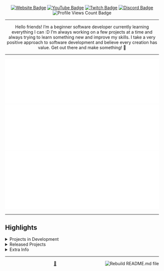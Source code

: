 <div align="center">
<a href=https://www.clairewhere.com><img src="https://img.shields.io/badge/-Website-D1A3FF?style=for-the-badge&logo=amp&logoColor=black" alt="Website Badge"></a> <a href=https://youtube.com/@ClaireWhere><img src="https://img.shields.io/badge/-Youtube-D1A3FF?style=for-the-badge&logo=Youtube&logoColor=black" alt="YouTube Badge"></a> <a href=https://twitch.tv/ClaireWhere><img src="https://img.shields.io/badge/-Twitch-D1A3FF?style=for-the-badge&logo=Twitch&logoColor=black" alt="Twitch Badge"></a> <a href=https://discord.com/users/clairewhere><img src="https://img.shields.io/badge/-Discord-D1A3FF?style=for-the-badge&logo=Discord&logoColor=black" alt="Discord Badge"></a> <img src="https://komarev.com/ghpvc/?username=ClaireWhere&style=for-the-badge" alt="Profile Views Count Badge">
<hr>
<p>Hello friends! I’m a beginner software developer currently learning everything I can :D I’m always working on a few projects at a time and always trying to learn something new and improve my skills. I take a very positive approach to software development and believe every creation has value. Get out there and make something! 💖</p>
<hr>
<p><img src="metrics.basic.svg" alt="Basic profile metrics"/> <img src="metrics.followup.svg" alt="Followup profile metrics"/> <img src="metrics.languages.svg" alt="Languages profile metrics"/></p>
</div>
<hr>
<h2>Highlights</h2>
<details>
<summary>Projects in Development</summary>
<br />Here are some of the projects I'm currently working on:
<br />
<br /><ul><li><a href=https://github.com/ClaireWhere/gsabot target="_blank" rel="noopener noreferrer">ClaireWhere/gsabot</a> (📄 Language: <b>JavaScript</b> | 🗃️ Issues: <b>12</b> | 📅 Last updated: <b>2024-01-07T20:19:28Z</b>): Discord bot for the Gender and Sexuality Alliance.</li><ul><li>🏷️ Current Release: <a href=https://github.com/ClaireWhere/gsabot/releases/tag/0.1.4 target="_blank" rel="noopener noreferrer">v0.1.4</a> (Published: <b>2023-10-18T00:17:55Z</b>)</li></ul><li><a href=https://github.com/ClaireWhere/GameJam14 target="_blank" rel="noopener noreferrer">ClaireWhere/GameJam14</a> (📄 Language: <b>C#</b> | 🗃️ Issues: <b>25</b> | 📅 Last updated: <b>2024-03-15T13:21:39Z</b>): Pirate Software - Game Jam 14</li>
</ul>
</details>
<details>
<summary>Released Projects</summary>
<br />Here are some of the completed projects I've released:
<br />
<br /><ul><li><a href=https://github.com/ClaireWhere/BungaBotDiscord target="_blank" rel="noopener noreferrer">ClaireWhere/BungaBotDiscord</a> (📄 Language: <b>JavaScript</b> | 🗃️ Issues: <b>0</b> | 📅 Last updated: <b>2024-01-06T15:25:48Z</b>): null</li><ul><li>🏷️ Current Release (pre-release): <a href=https://github.com/ClaireWhere/BungaBotDiscord/releases/tag/0.1.0 target="_blank" rel="noopener noreferrer">v0.1.0</a> (Published: <b>2024-01-03T03:40:04Z</b>)</li></ul><li><a href=https://github.com/ClaireWhere/BungaBotTwitch target="_blank" rel="noopener noreferrer">ClaireWhere/BungaBotTwitch</a> (📄 Language: <b>JavaScript</b> | 🗃️ Issues: <b>0</b> | 📅 Last updated: <b>2024-01-05T18:43:47Z</b>): Simple Twitch chat bot for AAAAurora_'s stream</li><ul><li>🏷️ Current Release: <a href=https://github.com/ClaireWhere/BungaBotTwitch/releases/tag/v0.1.1 target="_blank" rel="noopener noreferrer">0.1.1</a> (Published: <b>2023-08-02T02:14:29Z</b>)</li></ul><li><a href=https://github.com/ClaireWhere/NewTab target="_blank" rel="noopener noreferrer">ClaireWhere/NewTab</a> (📄 Language: <b>JavaScript</b> | 🗃️ Issues: <b>0</b> | 📅 Last updated: <b>2023-12-28T16:53:11Z</b>): null</li>
</ul>
</details>
<details>
<summary>Extra Info</summary>
<ul>
<li>⭐️ Pronouns: She/Her</li>
<li>💬 How to reach me: DM me <a href="https://discord.com/users/clairewhere">@ClaireWhere</a> on Discord</li>
<li>🌱 I’m currently (always) learning: C#, Java, JavaScript, Python, TypeScript, and more!</li>
</ul>
</details>
<hr>
<p><a href="https://github.com/ClaireWhere/ClaireWhere/actions/workflows/build.yml"><img src="https://github.com/ClaireWhere/ClaireWhere/actions/workflows/build.yml/badge.svg" align="right" alt="Rebuild README.md file"></a></p>
<div align="center">
<a href="https://github.com/ClaireWhere" target="_blank" rel="noopener noreferrer">💖</a>
</div>